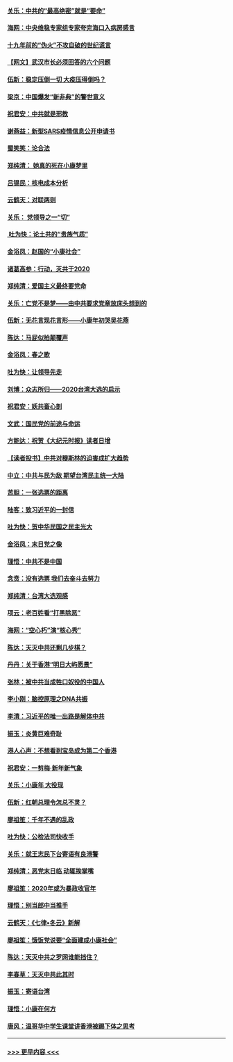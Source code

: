 #### [关乐：中共的“最高绝密”就是“要命”](../pages/nsc993/n11816946.md?t=01250622) 
#### [海网：中央维稳专家组专家夸完海口入病房感言](../pages/nsc993/n11815138.md?t=01250622) 
#### [十九年前的“伪火”不攻自破的世纪谎言](../pages/nsc993/n11813238.md?t=01250622) 
#### [【网文】武汉市长必须回答的六个问题](../pages/nsc993/n11813848.md?t=01250622) 
#### [伍新：稳定压倒一切 大疫压得倒吗？](../pages/nsc993/n11812634.md?t=01250622) 
#### [梁京：中国爆发“新非典”的警世意义](../pages/nsc993/n11812554.md?t=01250622) 
#### [祝君安：中共就是邪教](../pages/nsc993/n11812431.md?t=01250622) 
#### [谢燕益：新型SARS疫情信息公开申请书](../pages/nsc993/n11808840.md?t=01250622) 
#### [蜀笑笑：论合法](../pages/nsc993/n11808064.md?t=01250622) 
#### [郑纯清： 她真的死在小康梦里](../pages/nsc993/n11806623.md?t=01250622) 
#### [吕锡民：核电成本分析](../pages/nsc993/n11806284.md?t=01250622) 
#### [云鹤天：对联两则](../pages/nsc993/n11805957.md?t=01250622) 
#### [关乐： 党领导之一“切”](../pages/nsc993/n11804505.md?t=01250622) 
#### [ 吐为快：论土共的“贵族气质”](../pages/nsc993/n11804490.md?t=01250622) 
#### [金浴凤：赵国的“小康社会”](../pages/nsc993/n11804452.md?t=01250622) 
#### [诸葛高参：行动，灭共于2020](../pages/nsc993/n11804120.md?t=01250622) 
#### [郑纯清：爱国主义最终要党命](../pages/nsc993/n11802197.md?t=01250622) 
#### [关乐：亡党不是梦——由中共要求党章放床头想到的](../pages/nsc993/n11802156.md?t=01250622) 
#### [伍新：无花言现花言形——小康年初哭吴花燕](../pages/nsc993/n11800044.md?t=01250622) 
#### [陈达：马屁似拍颠覆声](../pages/nsc993/n11800010.md?t=01250622) 
#### [金浴凤：春之歌](../pages/nsc993/n11797687.md?t=01250622) 
#### [吐为快：让领导先走](../pages/nsc993/n11797512.md?t=01250622) 
#### [刘博：众志所归——2020台湾大选的启示](../pages/nsc993/n11796878.md?t=01250622) 
#### [祝君安：妖共畜心剖](../pages/nsc993/n11794273.md?t=01250622) 
#### [文武：国民党的前途与命运](../pages/nsc993/n11794198.md?t=01250622) 
#### [方能达：祝贺《大纪元时报》读者日增](../pages/nsc993/n11793807.md?t=01250622) 
#### [【读者投书】中共对穆斯林的迫害成扩大趋势](../pages/nsc993/n11791371.md?t=01250622) 
#### [中立：中共与民为敌 期望台湾民主统一大陆](../pages/nsc993/n11790392.md?t=01250622) 
#### [苦胆：一张选票的距离](../pages/nsc993/n11788914.md?t=01250622) 
#### [陆客：致习近平的一封信](../pages/nsc993/n11788867.md?t=01250622) 
#### [吐为快：贺中华民国之民主光大](../pages/nsc993/n11788618.md?t=01250622) 
#### [金浴凤：末日党之像](../pages/nsc993/n11787475.md?t=01250622) 
#### [理悟：中共不是中国](../pages/nsc993/n11787463.md?t=01250622) 
#### [念贲：没有选票  我们去奋斗去努力](../pages/nsc993/n11787398.md?t=01250622) 
#### [郑纯清：台湾大选观感](../pages/nsc993/n11786210.md?t=01250622) 
#### [项云：老百姓看“打黑除恶”](../pages/nsc993/n11785398.md?t=01250622) 
#### [海网：“空心朽”演“核心秀”](../pages/nsc993/n11783874.md?t=01250622) 
#### [陈达：天灭中共还剩几步棋？](../pages/nsc993/n11783719.md?t=01250622) 
#### [丹丹：关于香港“明日大屿愿景”](../pages/nsc993/n11783273.md?t=01250622) 
#### [张林：被中共当成牲口奴役的中国人](../pages/nsc993/n11782397.md?t=01250622) 
#### [李小刚：脑控原理之DNA共振](../pages/nsc993/n11780962.md?t=01250622) 
#### [李清：习近平的唯一出路是解体中共](../pages/nsc993/n11780866.md?t=01250622) 
#### [振玉：炎黄巨难奇耻](../pages/nsc993/n11779632.md?t=01250622) 
#### [港人心声：不想看到宝岛成为第二个香港](../pages/nsc993/n11778817.md?t=01250622) 
#### [祝君安：一剪梅‧新年新气象](../pages/nsc993/n11776340.md?t=01250622) 
#### [关乐：小康年 大役现](../pages/nsc993/n11774213.md?t=01250622) 
#### [伍新：红朝总理令怎总不灵？](../pages/nsc993/n11770813.md?t=01250622) 
#### [廖祖笙：千年不遇的乱政](../pages/nsc993/n11770373.md?t=01250622) 
#### [吐为快：公检法司快收手](../pages/nsc993/n11770359.md?t=01250622) 
#### [关乐：就王志民下台寄语有良港警](../pages/nsc993/n11769903.md?t=01250622) 
#### [郑纯清：恶党末日临 动辄挨掌嘴](../pages/nsc993/n11769356.md?t=01250622) 
#### [廖祖笙：2020年或为暴政收官年](../pages/nsc993/n11768216.md?t=01250622) 
#### [理悟：别当郎中当推手](../pages/nsc993/n11768243.md?t=01250622) 
#### [云鹤天：《七律▪冬云》新解](../pages/nsc993/n11768204.md?t=01250622) 
#### [廖祖笙：饿饭党说要“全面建成小康社会”](../pages/nsc993/n11767482.md?t=01250622) 
#### [陈达：天灭中共之罗网谁能挡住？](../pages/nsc993/n11767465.md?t=01250622) 
#### [李春草：天灭中共此其时](../pages/nsc993/n11767452.md?t=01250622) 
#### [振玉：寄语台湾](../pages/nsc993/n11767432.md?t=01250622) 
#### [理悟：小康在何方](../pages/nsc993/n11767394.md?t=01250622) 
#### [唐风：温哥华中学生课堂讲香港被踢下体之思考](../pages/nsc993/n11766848.md?t=01250622) 

----
#### [ >>> 更早内容 <<< ](../indexes/nsc993-earlier.md)
